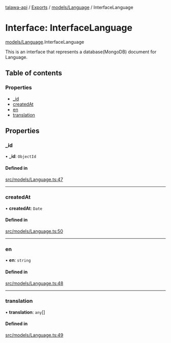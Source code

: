 [talawa-api](../README.md) / [Exports](../modules.md) / [models/Language](../modules/models_Language.md) / InterfaceLanguage

# Interface: InterfaceLanguage

[models/Language](../modules/models_Language.md).InterfaceLanguage

This is an interface that represents a database(MongoDB) document for Language.

## Table of contents

### Properties

- [\_id](models_Language.InterfaceLanguage.md#_id)
- [createdAt](models_Language.InterfaceLanguage.md#createdat)
- [en](models_Language.InterfaceLanguage.md#en)
- [translation](models_Language.InterfaceLanguage.md#translation)

## Properties

### \_id

• **\_id**: `ObjectId`

#### Defined in

[src/models/Language.ts:47](https://github.com/PalisadoesFoundation/talawa-api/blob/00da99c/src/models/Language.ts#L47)

___

### createdAt

• **createdAt**: `Date`

#### Defined in

[src/models/Language.ts:50](https://github.com/PalisadoesFoundation/talawa-api/blob/00da99c/src/models/Language.ts#L50)

___

### en

• **en**: `string`

#### Defined in

[src/models/Language.ts:48](https://github.com/PalisadoesFoundation/talawa-api/blob/00da99c/src/models/Language.ts#L48)

___

### translation

• **translation**: `any`[]

#### Defined in

[src/models/Language.ts:49](https://github.com/PalisadoesFoundation/talawa-api/blob/00da99c/src/models/Language.ts#L49)
